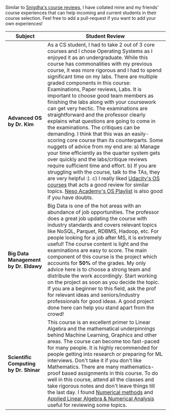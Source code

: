 Similar to [Snigdha's course reviews](https://github.com/snigi-gupta/AttendingUniversityAtBuffalo/blob/main/Computer%20Science%20Important%20Tips/CourseReview.md), I have collated mine and my friends' course experiences that can help incoming and current students in their course selection. Feel free to add a pull-request if you want to add your own experiences!

| Subject | Student Review |
--- | -- |
**Advanced OS by Dr. Kim** | As a CS student, I had to take 2 out of 3 core courses and I chose Operating Systems as I enjoyed it as an undergraduate. While this course has commonalities with my previous course, it was more rigorous and I had to spend significant time on my labs. There are multiple graded components in this course: Examinations, Paper reviews, Labs. It is important to choose good team members as finishing the labs along with your coursework can get very hectic. The examinations are straightforward and the professor clearly explains what questions are going to come in the examinations. The critiques can be demanding. I think that this was an easily-scoring core course than its counterparts. Some nuggets of advice from my end are: a) Manage your time efficiently as the quarter system gets over quickly and the labs/critique reviews require sufficient time and effort. b) If you are struggling with the course, talk to the TAs, they are very helpful :).  c) I really liked [Udacity's OS courses](https://www.udacity.com/course/advanced-operating-systems--ud189) that acts a good review for similar topics. [Neso Academy's OS Playlist](https://www.youtube.com/playlist?list=PLBlnK6fEyqRiVhbXDGLXDk_OQAeuVcp2O) is also good if you have doubts.
**Big Data Management by Dr. Eldawy** | Big Data is one of the hot areas with an abundance of job opportunities. The professor does a great job updating the course with industry standards and covers relevant topics like NoSQL, Parquet, RDBMS, Hadoop, etc. For people looking for a job after MS, it is extremely useful! The course content is light and the examinations are easy to score. The main component of this course is the project which accounts for **50%** of the grades. My only advice here is to choose a strong team and distribute the work accordingly. Start working on the project as soon as you decide the topic. If you are a beginner to this field, ask the prof for relevant ideas and seniors/industry professionals for good ideas. A good project done here can help you stand apart from the crowd! 
**Scientific Computing by Dr. Shinar** | This course is an excellent primer to Linear Algebra and the mathematical underpinnings behind Machine Learning, Graphics and other areas. The course can become too fast-paced for many people. It is highly recommended for people getting into research or preparing for ML interviews. Don't take it if you don't like Mathematics. There are many mathematics-proof based assignments in this course. To do well in this course, attend all the classes and take rigorous notes and don't leave things till the last day. I found [Numerical methods](https://www.coursera.org/learn/numerical-methods-engineers#syllabus) and [Applied Linear Algebra & Numerical Analysis](https://faculty.washington.edu/kutz/am584/am584.html) useful for reviewing some topics.
